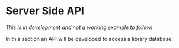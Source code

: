 # Server Side API

*This is in development and not a working example to follow!*

In this section an API will be developed to access a library database.





